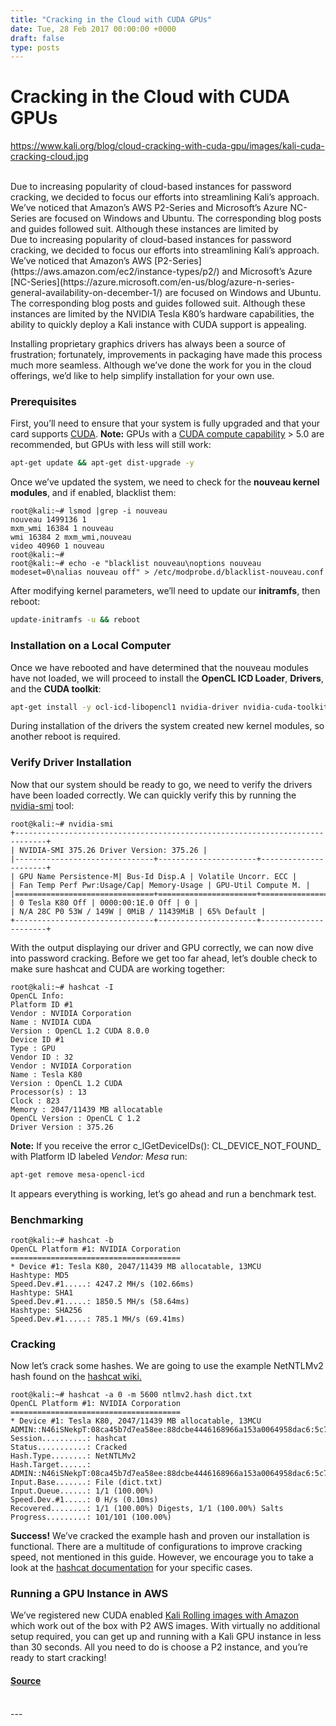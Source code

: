 ```yaml
---
title: "Cracking in the Cloud with CUDA GPUs"
date: Tue, 28 Feb 2017 00:00:00 +0000
draft: false
type: posts
---
```

# Cracking in the Cloud with CUDA GPUs
https://www.kali.org/blog/cloud-cracking-with-cuda-gpu/images/kali-cuda-cracking-cloud.jpg
<br/>

<br/>
Due to increasing popularity of cloud-based instances for password cracking, we decided to focus our efforts into streamlining Kali&rsquo;s approach. We&rsquo;ve noticed that Amazon&rsquo;s AWS P2-Series and Microsoft&rsquo;s Azure NC-Series are focused on Windows and Ubuntu. The corresponding blog posts and guides followed suit. Although these instances are limited by
<br/>
Due to increasing popularity of cloud-based instances for password cracking, we decided to focus our efforts into streamlining Kali’s approach. We’ve noticed that Amazon’s AWS [P2-Series](https://aws.amazon.com/ec2/instance-types/p2/) and Microsoft’s Azure [NC-Series](https://azure.microsoft.com/en-us/blog/azure-n-series-general-availability-on-december-1/) are focused on Windows and Ubuntu. The corresponding blog posts and guides followed suit. Although these instances are limited by the NVIDIA Tesla K80’s hardware capabilities, the ability to quickly deploy a Kali instance with CUDA support is appealing.

Installing proprietary graphics drivers has always been a source of frustration; fortunately, improvements in packaging have made this process much more seamless. Although we’ve done the work for you in the cloud offerings, we’d like to help simplify installation for your own use.

### Prerequisites

First, you’ll need to ensure that your system is fully upgraded and that your card supports [CUDA](https://developer.nvidia.com/cuda-gpus). **Note:** GPUs with a [CUDA compute capability](https://developer.nvidia.com/cuda-gpus) > 5.0 are recommended, but GPUs with less will still work:

```sh
apt-get update && apt-get dist-upgrade -y
```

Once we’ve updated the system, we need to check for the **nouveau kernel modules**, and if enabled, blacklist them:

```console
root@kali:~# lsmod |grep -i nouveau
nouveau 1499136 1
mxm_wmi 16384 1 nouveau
wmi 16384 2 mxm_wmi,nouveau
video 40960 1 nouveau
root@kali:~#
root@kali:~# echo -e "blacklist nouveau\noptions nouveau modeset=0\nalias nouveau off" > /etc/modprobe.d/blacklist-nouveau.conf
```

After modifying kernel parameters, we’ll need to update our **initramfs**, then reboot:

```sh
update-initramfs -u && reboot
```

### Installation on a Local Computer

Once we have rebooted and have determined that the nouveau modules have not loaded, we will proceed to install the **OpenCL ICD Loader**, **Drivers**, and the **CUDA toolkit**:

```sh
apt-get install -y ocl-icd-libopencl1 nvidia-driver nvidia-cuda-toolkit
```

During installation of the drivers the system created new kernel modules, so another reboot is required.

### Verify Driver Installation

Now that our system should be ready to go, we need to verify the drivers have been loaded correctly. We can quickly verify this by running the [nvidia-smi](https://developer.nvidia.com/nvidia-system-management-interface) tool:

```console
root@kali:~# nvidia-smi
+-----------------------------------------------------------------------------+
| NVIDIA-SMI 375.26 Driver Version: 375.26 |
|-------------------------------+----------------------+----------------------+
| GPU Name Persistence-M| Bus-Id Disp.A | Volatile Uncorr. ECC |
| Fan Temp Perf Pwr:Usage/Cap| Memory-Usage | GPU-Util Compute M. |
|===============================+======================+======================|
| 0 Tesla K80 Off | 0000:00:1E.0 Off | 0 |
| N/A 28C P0 53W / 149W | 0MiB / 11439MiB | 65% Default |
+-------------------------------+----------------------+----------------------+
```

With the output displaying our driver and GPU correctly, we can now dive into password cracking. Before we get too far ahead, let’s double check to make sure hashcat and CUDA are working together:

```console
root@kali:~# hashcat -I
OpenCL Info:
Platform ID #1
Vendor : NVIDIA Corporation
Name : NVIDIA CUDA
Version : OpenCL 1.2 CUDA 8.0.0
Device ID #1
Type : GPU
Vendor ID : 32
Vendor : NVIDIA Corporation
Name : Tesla K80
Version : OpenCL 1.2 CUDA
Processor(s) : 13
Clock : 823
Memory : 2047/11439 MB allocatable
OpenCL Version : OpenCL C 1.2
Driver Version : 375.26
```

**Note:** If you receive the error c\_lGetDeviceIDs(): CL\_DEVICE\_NOT\_FOUND\_ with Platform ID labeled _Vendor: Mesa_ run:

```sh
apt-get remove mesa-opencl-icd
```

It appears everything is working, let’s go ahead and run a benchmark test.

### Benchmarking

```console
root@kali:~# hashcat -b
OpenCL Platform #1: NVIDIA Corporation
======================================
* Device #1: Tesla K80, 2047/11439 MB allocatable, 13MCU
Hashtype: MD5
Speed.Dev.#1.....: 4247.2 MH/s (102.66ms)
Hashtype: SHA1
Speed.Dev.#1.....: 1850.5 MH/s (58.64ms)
Hashtype: SHA256
Speed.Dev.#1.....: 785.1 MH/s (69.41ms)
```

### Cracking

Now let’s crack some hashes. We are going to use the example NetNTLMv2 hash found on the [hashcat wiki.](https://hashcat.net/wiki/doku.php?id=example_hashes)

```console
root@kali:~# hashcat -a 0 -m 5600 ntlmv2.hash dict.txt
OpenCL Platform #1: NVIDIA Corporation
======================================
* Device #1: Tesla K80, 2047/11439 MB allocatable, 13MCU
ADMIN::N46iSNekpT:08ca45b7d7ea58ee:88dcbe4446168966a153a0064958dac6:5c7830315c7830310000000000000b45c67103d07d7b95acd12ffa11230e0000000052920b85f78d013c31cdb3b92f5d765c783030:hashcat
Session..........: hashcat
Status...........: Cracked
Hash.Type........: NetNTLMv2
Hash.Target......: ADMIN::N46iSNekpT:08ca45b7d7ea58ee:88dcbe4446168966a153a0064958dac6:5c7830315c7830310000000000000b45c67103d07d7b95acd12ffa11230e0000000052920b85f78d013c31cdb3b92f5d765c783030
Input.Base.......: File (dict.txt)
Input.Queue......: 1/1 (100.00%)
Speed.Dev.#1.....: 0 H/s (0.10ms)
Recovered........: 1/1 (100.00%) Digests, 1/1 (100.00%) Salts
Progress.........: 101/101 (100.00%)
```

**Success!** We’ve cracked the example hash and proven our installation is functional. There are a multitude of configurations to improve cracking speed, not mentioned in this guide. However, we encourage you to take a look at the [hashcat documentation](https://hashcat.net/wiki/) for your specific cases.

### Running a GPU Instance in AWS

We’ve registered new CUDA enabled [Kali Rolling images with Amazon](https://aws.amazon.com/marketplace/pp/B08LL91KKB) which work out of the box with P2 AWS images. With virtually no additional setup required, you can get up and running with a Kali GPU instance in less than 30 seconds. All you need to do is choose a P2 instance, and you’re ready to start cracking!

#### [Source](https://www.kali.org/blog/cloud-cracking-with-cuda-gpu/)

<br/>
---
